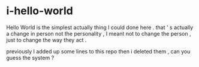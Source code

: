 # i-hello-world
Hello World is the simplest actually thing I could done here .
that ' s actually a change in person not the personality , 
I meant not to change the person , just to change the way they act .


previously I added up some lines to this repo then i deleted them , can you guess  the system ?
